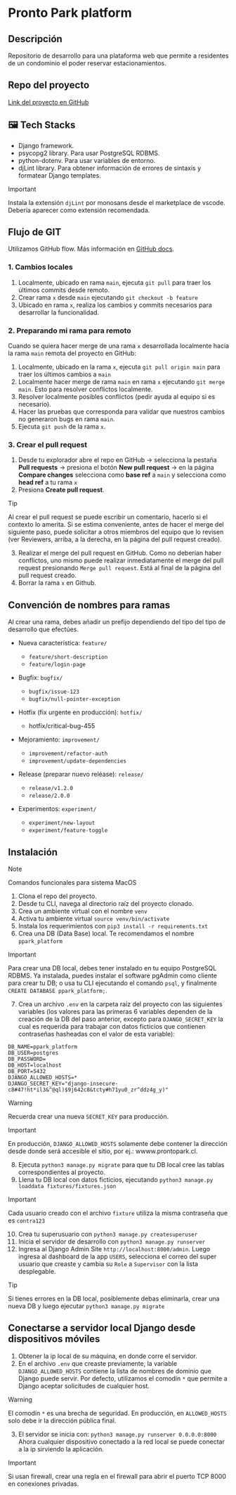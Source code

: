 
# Pronto Park platform

## Descripción

Repositorio de desarrollo para una plataforma web que permite a residentes de un condominio el poder reservar estacionamientos.

## Repo del proyecto

[Link del proyecto en GitHub](https://github.com/armincano/prontopark-platform.git)

## 🖼️ Tech Stacks

- Django framework.
- psycopg2 library. Para usar PostgreSQL RDBMS.
- python-dotenv. Para usar variables de entorno.
- djLint library. Para obtener información de errores de sintaxis y formatear Django templates.

> [!IMPORTANT]  
> Instala la extensión `djLint` por monosans desde el marketplace de vscode. Debería aparecer como extensión recomendada.

## Flujo de GIT

Utilizamos GitHub flow. Más información en [GitHub docs](https://docs.github.com/es/get-started/using-github/github-flow).

### 1. Cambios locales

1. Localmente, ubicado en rama `main`, ejecuta `git pull` para traer los últimos commits desde remoto.
2. Crear rama `x` desde `main` ejecutando `git checkout -b feature`
3. Ubicado en rama `x`, realiza los cambios y commits necesarios para desarrollar la funcionalidad.

### 2. Preparando mi rama para remoto

Cuando se quiera hacer merge de una rama `x` desarrollada localmente hacia la rama `main` remota del proyecto en GitHub:

1. Localmente, ubicado en la rama `x`, ejecuta `git pull origin main` para traer los últimos cambios a `main`
2. Localmente hacer merge de rama `main` en rama `x` ejecutando `git merge main`. Esto para resolver conflictos localmente.
3. Resolver localmente posibles conflictos (pedir ayuda al equipo si es necesario).
4. Hacer las pruebas que corresponda para validar que nuestros cambios no generaron bugs en rama `main`.
5. Ejecuta `git push` de la rama `x`.

### 3. Crear el pull request

1. Desde tu explorador abre el repo en GitHub -> selecciona la pestaña **Pull requests** -> presiona el botón **New pull request** -> en la página **Compare changes** selecciona como **base ref** a `main` y selecciona como **head ref** a tu rama `x`
2. Presiona **Create pull request**.

> [!TIP]
> Al crear el pull request se puede escribir un comentario, hacerlo si el contexto lo amerita.
> Si se estima conveniente, antes de hacer el merge del siguiente paso, puede solicitar a otros miembros del equipo que lo revisen (ver Reviewers, arriba, a la derecha, en la página del pull request creado).

3. Realizar el merge del pull request en GitHub. Como no deberían haber conflictos, uno mismo puede realizar inmediatamente el merge del pull request presionando `Merge pull request`. Está al final de la página del pull request creado.
4. Borrar la rama `x` en Github.

## Convención de nombres para ramas

Al crear una rama, debes añadir un prefijo dependiendo del tipo del tipo de desarrollo que efectúes.

- Nueva característica: `feature/`
  - `feature/short-description`
  - `feature/login-page`

- Bugfix: `bugfix/`
  - `bugfix/issue-123`
  - `bugfix/null-pointer-exception`

- Hotfix (fix urgente en producción): `hotfix/`
  - hotfix/critical-bug-455

- Mejoramiento: `improvement/`
  - `improvement/refactor-auth`
  - `improvement/update-dependencies`

- Release (preparar nuevo reléase): `release/`
  - `release/v1.2.0`
  - `release/2.0.0`

- Experimentos:  `experiment/`
  - `experiment/new-layout`
  - `experiment/feature-toggle`

## Instalación

> [!NOTE]  
> Comandos funcionales para sistema MacOS

1. Clona el repo del proyecto.
2. Desde tu CLI, navega al directorio raíz del proyecto clonado.
3. Crea un ambiente virtual con el nombre `venv`
4. Activa tu ambiente virtual `source venv/bin/activate`
5. Instala los requerimientos con `pip3 install -r requirements.txt`
6. Crea una DB (Data Base) local. Te recomendamos el nombre `ppark_platform`

> [!IMPORTANT]  
> Para crear una DB local, debes tener instalado en tu equipo PostgreSQL RDBMS. Ya instalada, puedes instalar el software pgAdmin como cliente para crear tu DB; o usa tu CLI ejecutando el comando `psql`, y finalmente `CREATE DATABASE ppark_platform;`.

7. Crea un archivo `.env` en la carpeta raíz del proyecto con las siguientes variables (los valores para las primeras 6 variables dependen de la creación de la DB del paso anterior, excepto para `DJANGO_SECRET_KEY` la cual es requerida para trabajar con datos ficticios que contienen contraseñas hasheadas con el valor de esta variable):

```env
DB_NAME=ppark_platform
DB_USER=postgres
DB_PASSWORD=
DB_HOST=localhost
DB_PORT=5432
DJANGO_ALLOWED_HOSTS=*
DJANGO_SECRET_KEY="django-insecure-c8#47!ht*il3&^@ql)$9j642c8&tcty#h71yu0_zr^ddz4g_y)"
```

> [!WARNING]  
> Recuerda crear una nueva `SECRET_KEY` para producción.

> [!IMPORTANT]  
> En producción, `DJANGO_ALLOWED_HOSTS` solamente debe contener la dirección desde donde será accesible el sitio, por ej.: wwww.prontopark.cl.

8. Ejecuta `python3 manage.py migrate` para que tu DB local cree las tablas correspondientes al proyecto.
9. Llena tu DB local con datos ficticios, ejecutando `python3 manage.py loaddata fixtures/fixtures.json`

> [!IMPORTANT]  
> Cada usuario creado con el archivo `fixture` utiliza la misma contraseña que es `contra123`

10. Crea tu superusuario con `python3 manage.py createsuperuser`
11. Inicia el servidor de desarrollo con `python3 manage.py runserver`
12. Ingresa al Django Admin Site `http://localhost:8000/admin`. Luego ingresa al dashboard de la app `USERS`, selecciona el correo del super usuario que creaste y cambia su `Role` a `Supervisor` con la lista desplegable.

> [!TIP]
> Si tienes errores en la DB local, posiblemente debas eliminarla, crear una nueva DB y luego ejecutar `python3 manage.py migrate`

## Conectarse a servidor local Django desde dispositivos móviles

1. Obtener la ip local de su máquina, en donde corre el servidor.
2. En el archivo `.env` que creaste previamente, la variable `DJANGO_ALLOWED_HOSTS` contiene la lista de nombres de dominio que Django puede servir. Por defecto, utilizamos el comodín `*` que permite a Django aceptar solicitudes de cualquier host.

> [!WARNING]  
> El comodín `*` es una brecha de seguridad. En producción, en `ALLOWED_HOSTS` solo debe ir la dirección pública final.

3. El servidor se inicia con: `python3 manage.py runserver 0.0.0.0:8000` Ahora cualquier dispositivo conectado a la red local se puede conectar a la ip sirviendo la aplicación.

> [!IMPORTANT]  
> Si usan firewall, crear una regla en el firewall para abrir el puerto TCP 8000 en conexiones privadas.